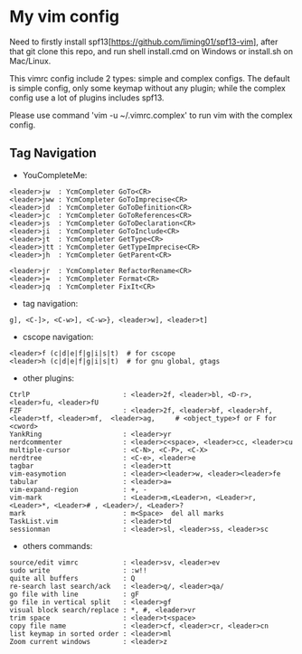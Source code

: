 # My vim config #

Need to firstly install spf13[https://github.com/liming01/spf13-vim],
after that git clone this repo, and run shell install.cmd on Windows
or install.sh on Mac/Linux.

This vimrc config include 2 types: simple and complex configs.
The default is simple config, only some keymap without any plugin;
while the complex config use a lot of plugins includes spf13.

Please use command 'vim -u ~/.vimrc.complex' to run vim with the complex config.

Tag Navigation
-------------
- YouCompleteMe:
```
<leader>jw  : YcmCompleter GoTo<CR>
<leader>jww : YcmCompleter GoToImprecise<CR>
<leader>jd  : YcmCompleter GoToDefinition<CR>
<leader>jc  : YcmCompleter GoToReferences<CR>
<leader>js  : YcmCompleter GoToDeclaration<CR>
<leader>ji  : YcmCompleter GoToInclude<CR>
<leader>jt  : YcmCompleter GetType<CR>
<leader>jtt : YcmCompleter GetTypeImprecise<CR>
<leader>jh  : YcmCompleter GetParent<CR>

<leader>jr  : YcmCompleter RefactorRename<CR>
<leader>j=  : YcmCompleter Format<CR>
<leader>jq  : YcmCompleter FixIt<CR>
```
- tag navigation:
```
g], <C-]>, <C-w>], <C-w>}, <leader>w], <leader>t]
```
- cscope navigation:
```
<leader>f (c|d|e|f|g|i|s|t)  # for cscope
<leader>h (c|d|e|f|g|i|s|t)  # for gnu global, gtags
```
- other plugins:
```
CtrlP                       : <leader>2f, <leader>bl, <D-r>, <leader>fu, <leader>fU
FZF							: <leader>2f, <leader>bf, <leader>hf, <leader>tf, <leader>mf,  <leader>ag,     # <object_type>f or F for <cword>
YankRing                    : <leader>yr
nerdcommenter               : <leader>c<space>, <leader>cc, <leader>cu
multiple-cursor             : <C-N>, <C-P>, <C-X>
nerdtree                    : <C-e>, <leader>e
tagbar                      : <leader>tt
vim-easymotion              : <leader><leader>w, <leader><leader>fe
tabular                     : <leader>a=
vim-expand-region           : +, -
vim-mark                    : <Leader>m,<Leader>n, <Leader>r, <Leader>*, <Leader># , <Leader>/, <Leader>?
mark                        : m<Space>  del all marks
TaskList.vim                : <leader>td
sessionman                  : <leader>sl, <leader>ss, <leader>sc
```
* others commands:
```
source/edit vimrc           : <leader>sv, <leader>ev
sudo write                  : :w!!
quite all buffers           : Q
re-search last search/ack   : <leader>q/, <leader>qa/
go file with line           : gF
go file in vertical split   : <leader>gf
visual block search/replace : *, #, <leader>vr
trim space                  : <leader>t<space>
copy file name              : <leader>cf, <leader>cr, <leader>cn
list keymap in sorted order : <leader>ml
Zoom current windows        : <leader>z
```
